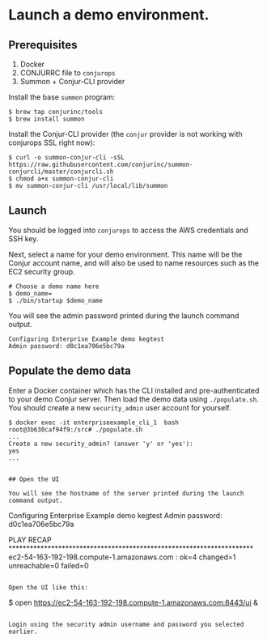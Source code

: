 # Launch a demo environment.

## Prerequisites

1. Docker
2. CONJURRC file to `conjurops`
3. Summon + Conjur-CLI provider

Install the base `summon` program: 

```
$ brew tap conjurinc/tools
$ brew install summon
```

Install the Conjur-CLI provider (the `conjur` provider is not working with conjurops SSL right now):

```
$ curl -o summon-conjur-cli -sSL https://raw.githubusercontent.com/conjurinc/summon-conjurcli/master/conjurcli.sh
$ chmod a+x summon-conjur-cli
$ mv summon-conjur-cli /usr/local/lib/summon
```

## Launch

You should be logged into `conjurops` to access the AWS credentials and SSH key.

Next, select a name for your demo environment. This name will be the Conjur account name, and 
will also be used to name resources such as the EC2 security group.

```
# Choose a demo name here
$ demo_name=
$ ./bin/startup $demo_name
```

You will see the admin password printed during the launch command output.

```
Configuring Enterprise Example demo kegtest
Admin password: d0c1ea706e5bc79a
```

## Populate the demo data

Enter a Docker container which has the CLI installed and pre-authenticated to your demo Conjur server.
Then load the demo data using `./populate.sh`. You should create a new `security_admin` user account
for yourself.

```
$ docker exec -it enterpriseexample_cli_1  bash
root@3b630caf94f9:/src# ./populate.sh
...
Create a new security_admin? (answer 'y' or 'yes'):
yes
...
```

```

## Open the UI

You will see the hostname of the server printed during the launch command output.

```
Configuring Enterprise Example demo kegtest
Admin password: d0c1ea706e5bc79a

PLAY RECAP *********************************************************************
ec2-54-163-192-198.compute-1.amazonaws.com : ok=4    changed=1    unreachable=0    failed=0  
```

Open the UI like this:

```
$ open https://ec2-54-163-192-198.compute-1.amazonaws.com:8443/ui &
```

Login using the security admin username and password you selected earlier.

